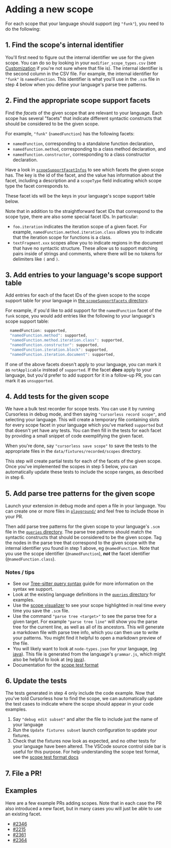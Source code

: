# Adding a new scope

For each scope that your language should support (eg `"funk"`), you need to do the following:

## 1. Find the scope's internal identifier

You'll first need to figure out the internal identifier we use for the given scope. You can do so by looking in your `modifier_scope_types.csv` (see [Customization](../user/customization.md) if you're not sure where that file is). The internal identifier is the second column in the CSV file. For example, the internal identifier for `"funk"` is `namedFunction`. This identifier is what you'll use in the `.scm` file in step 4 below when you define your language's parse tree patterns.

## 2. Find the appropriate scope support facets

Find the _facets_ of the given scope that are relevant to your language. Each scope has several "facets" that indicate different syntactic constructs that should be considered to be the given scope.

For example, `"funk"` (`namedFunction`) has the following facets:

- `namedFunction`, corresponding to a standalone function declaration,
- `namedfunction.method`, corresponding to a class method declaration, and
- `namedfunction.constructor`, corresponding to a class constructor declaration.

Have a look in [`scopeSupportFacetInfos`](../../../../../packages/common/src/scopeSupportFacets/scopeSupportFacetInfos.ts) to see which facets the given scope has. The key is the id of the facet, and the value has information about the facet, including a description and a `scopeType` field indicating which scope type the facet corresponds to.

These facet ids will be the keys in your language's scope support table below.

Note that in addition to the straightforward facet IDs that correspond to the scope type, there are also some special facet IDs. In particular:

- `foo.iteration` indicates the iteration scope of a given facet. For example, `namedFunction.method.iteration.class` allows you to indicate that the iteration scope for functions is a class.
- `textFragment.xxx` scopes allow you to indicate regions in the document that have no syntactic structure. These allow us to support matching pairs inside of strings and comments, where there will be no tokens for delimiters like `(` and `)`.

## 3. Add entries to your language's scope support table

Add entries for each of the facet IDs of the given scope to the scope support table for your language in [the `scopeSupportFacets` directory](/../../packages/common/src/scopeSupportFacets).

For example, if you'd like to add support for the `namedFunction` facet of the `funk` scope, you would add entries like the following to your language's scope support table:

```ts
  namedFunction: supported,
  "namedFunction.method": supported,
  "namedFunction.method.iteration.class": supported,
  "namedFunction.constructor": supported,
  "namedFunction.iteration.block": supported,
  "namedFunction.iteration.document": supported,
```

If one of the above facets doesn't apply to your language, you can mark it as `notApplicable` instead of `supported`. If the facet _**does**_ apply to your language, but you'd prefer to add support for it in a follow-up PR, you can mark it as `unsupported`.

## 4. Add tests for the given scope

We have a bulk test recorder for scope tests. You can use it by running Cursorless in debug mode, and then saying `"cursorless record scope"`, and selecting your language. This will create a temporary file containing slots for every scope facet in your language which you've marked `supported` but that doesn't yet have any tests. You can then fill in the tests for each facet by providing a small snippet of code exemplifying the given facet.

When you're done, say `"cursorless save scope"` to save the tests to the appropriate files in the `data/fixtures/recorded/scopes` directory.

This step will create partial tests for each of the facets of the given scope. Once you've implemented the scopes in step 5 below, you can automatically update these tests to include the scope ranges, as described in step 6.

## 5. Add parse tree patterns for the given scope

Launch your extension in debug mode and open a file in your language. You can create one or more files in [`playground/`](../../../../../data/playground) and feel free to include those in your PR.

Then add parse tree patterns for the given scope to your language's `.scm` file in the [`queries` directory](../../../../../queries). The parse tree patterns should match the syntactic constructs that should be considered to be the given scope. Tag the nodes in the parse tree that correspond to the given scope with the internal identifier you found in step 1 above, eg `@namedFunction`. Note that you use the scope identifier (`@namedFunction`), _**not**_ the facet identifier (`@namedFunction.class`).

### Notes / tips

- See our [Tree-sitter query syntax](tree-sitter-query-syntax.md) guide for more information on the syntax we support.
- Look at the existing language definitions in the [`queries` directory](../../../../../queries) for examples.
- Use the [scope visualizer](../user/scope-visualizer.md) to see your scope highlighted in real time every time you save the `.scm` file.
- Use the command `"parse tree <target>"` to see the parse tree for a given target. For example `"parse tree line"` will show you the parse tree for the current line, as well as all of its ancestors. This will generate a markdown file with parse tree info, which you can then use to write your patterns. You might find it helpful to open a markdown preview of the file.
- You will likely want to look at `node-types.json` for your language, (eg [java](https://github.com/tree-sitter/tree-sitter-java/blob/master/src/node-types.json)). This file is generated from the language's `grammar.js`, which might also be helpful to look at (eg [java](https://github.com/tree-sitter/tree-sitter-java/blob/master/grammar.js)).
- Documentation for the [scope test format](./scope-test-format.md)

## 6. Update the tests

The tests generated in step 4 only include the code example. Now that you've told Cursorless how to find the scope, we can automatically update the test cases to indicate where the scope should appear in your code examples.

1. Say `"debug edit subset"` and alter the file to include just the name of your language
2. Run the `Update fixtures subset` launch configuration to update your fixtures.
3. Check that the fixtures now look as expected, and no other tests for your language have been altered. The VSCode source control side bar is useful for this purpose. For help understanding the scope test format, see the [scope test format docs](./scope-test-format.md)

## 7. File a PR!

## Examples

Here are a few example PRs adding scopes. Note that in each case the PR also introduced a new facet, but in many cases you will just be able to use an existing facet.

- [#2346](https://github.com/cursorless-dev/cursorless/pull/2346)
- [#2215](https://github.com/cursorless-dev/cursorless/pull/2215)
- [#2361](https://github.com/cursorless-dev/cursorless/pull/2361)
- [#2364](https://github.com/cursorless-dev/cursorless/pull/2364)
